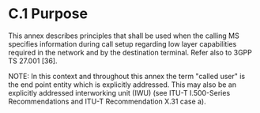 
C.1 Purpose
===========

This annex describes principles that shall be used when the calling MS
specifies information during call setup regarding low layer capabilities
required in the network and by the destination terminal. Refer also to
3GPP TS 27.001 \[36\].

NOTE: In this context and throughout this annex the term \"called user\"
is the end point entity which is explicitly addressed. This may also be
an explicitly addressed interworking unit (IWU) (see ITU-T I.500-Series
Recommendations and ITU-T Recommendation X.31 case a).
